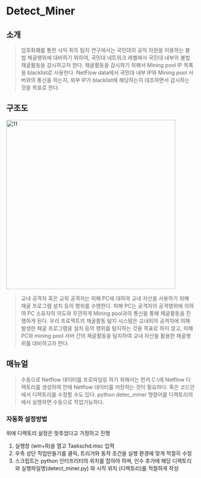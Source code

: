 # Detect_Miner
## 소개
> 암호화폐를 통한 사익 취득 탐지 연구에서는 국민대의 공적 자원을 이용하는 불법 채굴행위에 대비하기 위하여, 국민대 네트워크 레벨에서 국민대 내부의 불법 채굴활동을 감시하고자 한다. 채굴활동을 감시하기 위해서 Mining pool IP 목록을 blacklist로 사용한다. NetFlow data에서 국민대 내부 IP와 Mining pool 서버와의 통신을 하는지, 외부 IP가 blacklist에 해당하는지 대조하면서 감시하는 것을 목표로 한다.

## 구조도
<img width="452" alt="11" src="https://github.com/kookmin-sw/capstone-2023-39/assets/62834335/82c92ba7-1284-4a96-97b1-a1f987aec6aa">

> 교내 공격자 혹은 교외 공격자는 피해 PC에 대하여 교내 자산을 사용하기 위해 채굴 프로그램 설치 등의 행위를 수행한다. 피해 PC는 공격자의 공격행위에 의하여 PC 소유자의 의도와 무관하게 Mining pool과의 통신을 통해 채굴활동을 진행하게 된다. 우리 프로젝트의 채굴활동 탐지 시스템은 교내외의 공격자에 의해 발생한 채굴 프로그램을 설치 등의 행위를 탐지하는 것을 목표로 하지 않고, 피해 PC와 mining pool 서버 간의 채굴활동을 탐지하여 교내 자산을 활용한 채굴행위를 대비하고자 한다.

## 매뉴얼
> 수동으로 Netflow 데이터를 프로파일링 하기 위해서는 먼저 C:\에 Netflow 디렉토리를 생성하여 안에 Netflow 데이터를 저장하는 것이 필요하다. 
혹은 코드안에서 디렉토리를 수정할 수도 있다. python detec_miner 명령어를 디렉토리의에서 실행하면 수동으로 작업가능하다.

### 자동화 설정방법
위에 디렉토리 설정은 맞추었다고 가정하고 진행

1. 실행창 (win+R)을 열고 Taskschd.msc 입력
2. 우측 상단 작업만들기를 클릭, 트리거와 동작 조건을 실행 환경에 맞게 적절히 수정
3. 스크립트는 python 인터프리터의 위치를 잡아야 하며, 인수 추가에 해당 디렉토리와 실행파일명(detect_miner.py) 와 시작 위치 (디렉토리)를 적절하게 작성
